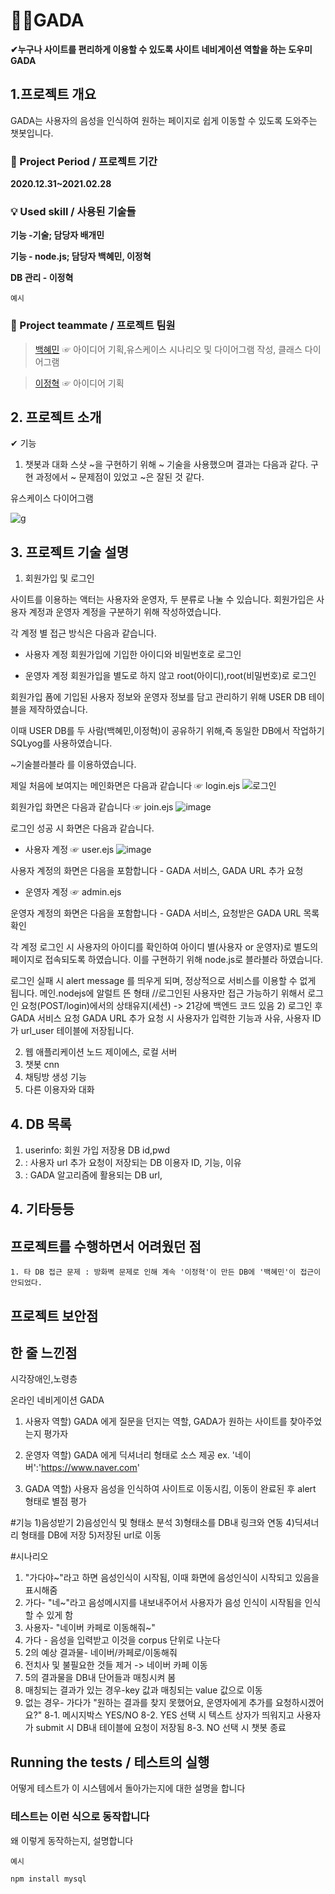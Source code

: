 # 🐱‍🏍GADA

**✔누구나 사이트를 편리하게 이용할 수 있도록 사이트 네비게이션 역할을 하는 도우미 GADA**

## 1.프로젝트 개요

GADA는 사용자의 음성을 인식하여 원하는 페이지로 쉽게 이동할 수 있도록 도와주는 챗봇입니다.

### 📅 Project Period / 프로젝트 기간

**2020.12.31~2021.02.28**

### 💡 Used skill / 사용된 기술들

**기능 -기술; 담당자 배개민**

**기능 - node.js; 담당자 백혜민, 이정혁**

**DB 관리 - 이정혁**

```
예시
```

### 🙋 Project teammate / 프로젝트 팀원

> [백혜민](https://github.com/HyeminBaek) ☞ 아이디어 기획,유스케이스 시나리오 및 다이어그램 작성, 클래스 다이어그램 

> [이정혁](https://github.com/wjdgurrj) ☞ 아이디어 기획

## 2. 프로젝트 소개
✔ 기능
1) 챗봇과 대화
스샷
~을 구현하기 위해 ~ 기술을 사용했으며 결과는 다음과 같다.
구현 과정에서 ~ 문제점이 있었고 ~은 잘된 것 같다.

유스케이스 다이어그램

![g](https://user-images.githubusercontent.com/55080554/103436860-ad6ce400-4c63-11eb-8eb9-252ce256372c.png)

## 3. 프로젝트 기술 설명
1) 회원가입 및 로그인

사이트를 이용하는 액터는 사용자와 운영자, 두 분류로 나눌 수 있습니다.
회원가입은 사용자 계정과 운영자 계정을 구분하기 위해 작성하였습니다.

각 계정 별 접근 방식은 다음과 같습니다.

- 사용자 계정
회원가입에 기입한 아이디와 비밀번호로 로그인

- 운영자 계정
회원가입을 별도로 하지 않고 root(아이디),root(비밀번호)로 로그인

회원가입 폼에 기입된 사용자 정보와 운영자 정보를 담고 관리하기 위해 USER DB 테이블을 제작하였습니다.

이때 USER DB를 두 사람(백혜민,이정혁)이 공유하기 위해,즉 동일한 DB에서 작업하기  SQLyog를 사용하였습니다.

~기술블라블라 를 이용하였습니다.

제일 처음에 보여지는 메인화면은 다음과 같습니다 ☞ login.ejs
![로그인](https://user-images.githubusercontent.com/55080554/104297089-c8faa900-5505-11eb-81bd-02c536177941.jpg)

회원가입 화면은 다음과 같습니다 ☞ join.ejs
![image](https://user-images.githubusercontent.com/55080554/104696065-043ce800-5751-11eb-8c4c-64fa0f09367d.png)

로그인 성공 시 화면은 다음과 같습니다.
- 사용자 계정 ☞ user.ejs
![image](https://user-images.githubusercontent.com/55080554/104812519-19e00980-5846-11eb-9118-df43774f5eaa.png)

사용자 계정의 화면은 다음을 포함합니다 - GADA 서비스, GADA URL 추가 요청

- 운영자 계정 ☞ admin.ejs


운영자 계정의 화면은 다음을 포함합니다 - GADA 서비스, 요청받은 GADA URL 목록 확인

각 계정 로그인 시 사용자의 아이디를 확인하여 아이디 별(사용자 or 운영자)로 별도의 페이지로 접속되도록  하였습니다.
이를 구현하기 위해 node.js로 블라블라 하였습니다.

로그인 실패 시 alert message 를 띄우게 되며, 정상적으로 서비스를 이용할 수 없게 됩니다.
메인.nodejs에 알럴트 뜬 형태
//로그인된 사용자만 접근 가능하기 위해서 로그인 요청(POST/login)에서의 상태유지(세션) -> 21강에 백엔드 코드 있음
2) 로그인 후 GADA 서비스 요청
GADA URL 추가 요청 시 사용자가 입력한 기능과 사유, 사용자 ID가 url_user 테이블에 저장됩니다.


2) 웹 애플리케이션
노드 제이에스, 로컬 서버
3) 챗봇
cnn
4) 채팅방 생성 기능
5) 다른 이용자와 대화 

## 4. DB 목록

1) userinfo: 회원 가입 저장용 DB
id,pwd
2) : 사용자 url 추가 요청이 저장되는 DB
이용자 ID, 기능, 이유
3) : GADA 알고리즘에 활용되는 DB
url, 

## 4. 기타등등
## 프로젝트를 수행하면서 어려웠던 점
`1. 타 DB 접근 문제 : 방화벽 문제로 인해 계속 '이정혁'이 만든 DB에 '백혜민'이 접근이 안되었다.`

## 프로젝트 보안점
## 한 줄 느낀점



시각장애인,노령층

온라인 네비게이션 GADA

1. 사용자
역할) GADA 에게 질문을 던지는 역할, GADA가 원하는 사이트를 찾아주었는지 평가자

2. 운영자 
역할) GADA 에게 딕셔너리 형태로 소스 제공 ex. '네이버':'https://www.naver.com'

3. GADA
역할) 사용자 음성을 인식하여 사이트로 이동시킴, 이동이 완료된 후 alert 형태로 별점 평가

#기능
1)음성받기
2)음성인식 및 형태소 분석
3)형태소를 DB내 링크와 연동
4)딕셔너리 형태를 DB에 저장
5)저장된 url로 이동

#시나리오
1. "가다야~"라고 하면 음성인식이 시작됨, 이때 화면에 음성인식이 시작되고 있음을 표시해줌
2. 가다- "네~"라고 음성메시지를 내보내주어서 사용자가 음성 인식이 시작됨을 인식할 수 있게 함
3. 사용자- "네이버 카페로 이동해줘~"
4. 가다 - 음성을 입력받고 이것을 corpus 단위로 나눈다
4. 2의 예상 결과물- 네이버/카페로/이동해줘
5. 전치사 및 불필요한 것들 제거 -> 네이버 카페 이동
6. 5의 결과물을 DB내 단어들과 매칭시켜 봄
7. 매칭되는 결과가 있는 경우-key 값과 매칭되는 value 값으로 이동
8. 없는 경우- 가다가 "원하는 결과를 찾지 못했어요, 운영자에게 추가를 요청하시겠어요?"
8-1. 메시지박스 YES/NO
8-2. YES 선택 시 텍스트 상자가 띄워지고 사용자가 submit 시 DB내 테이블에 요청이 저장됨
8-3. NO 선택 시 챗봇 종료



## Running the tests / 테스트의 실행

어떻게 테스트가 이 시스템에서 돌아가는지에 대한 설명을 합니다

### 테스트는 이런 식으로 동작합니다

왜 이렇게 동작하는지, 설명합니다

```
예시
```
``` npm install mysql ```
